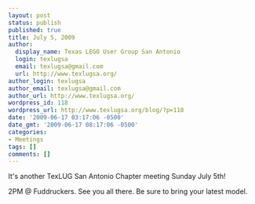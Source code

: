 ```yaml
---
layout: post
status: publish
published: true
title: July 5, 2009
author:
  display_name: Texas LEGO User Group San Antonio
  login: texlugsa
  email: texlugsa@gmail.com
  url: http://www.texlugsa.org/
author_login: texlugsa
author_email: texlugsa@gmail.com
author_url: http://www.texlugsa.org/
wordpress_id: 118
wordpress_url: http://www.texlugsa.org/blog/?p=118
date: '2009-06-17 03:17:06 -0500'
date_gmt: '2009-06-17 08:17:06 -0500'
categories:
- Meetings
tags: []
comments: []
---
```

<p>It's another TexLUG San Antonio Chapter meeting Sunday July 5th!</p>
<p>2PM @ Fuddruckers. See you all there. Be sure to bring your latest model.</p>
